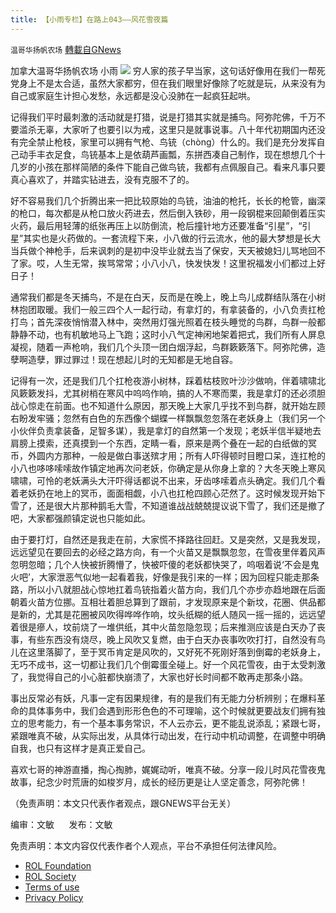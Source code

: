 ```yaml
---
title: 【小雨专栏】在路上043——风花雪夜篇
---
```

`温哥华扬帆农场` [轉載自GNews](https://gnews.org/zh-hans/1681442/)

加拿大温哥华扬帆农场 小雨
![](https://assets.gnews.org/wp-content/uploads/2021/11/专栏图.png)
穷人家的孩子早当家，这句话好像用在我们一帮死党身上不是太合适，虽然大家都穷，但在我们眼里好像除了吃就是玩，从来没有为自己或家庭生计担心发愁，永远都是没心没肺在一起疯狂起哄。

记得我们平时最刺激的活动就是打猎，说是打猎其实就是捕鸟。阿弥陀佛，千万不要滥杀无辜，大家听了也要引以为戒，这里只是就事说事。八十年代初期国内还没有完全禁止枪枝，家里可以拥有气枪、鸟铳（chòng）什么的。我们是充分发挥自己动手丰衣足食，鸟铳基本上是依葫芦画瓢，东拼西凑自己制作，现在想想几个十几岁的小孩在那样简陋的条件下能自己做鸟铳，我都有点佩服自己。看来凡事只要真心喜欢了，并踏实钻进去，没有克服不了的。

好不容易我们几个折腾出来一把比较原始的鸟铳，油油的枪托，长长的枪管，幽深的枪口，每次都是从枪口放火药进去，然后倒入铁砂，用一段钢棍来回颠倒着压实火药，最后用轻薄的纸张再压上以防倒流，枪后撞针地方还要准备“引星”，“引星”其实也是火药做的。一套流程下来，小八做的行云流水，他的最大梦想是长大当兵做个神枪手，后来讽刺的是初中没毕业就去当了保安，天天被媳妇儿骂地回不了家。哎，人生无常，挨骂常常；小八小八，快发快发！这里祝福发小们都过上好日子！

通常我们都是冬天捕鸟，不是在白天，反而是在晚上，晚上鸟儿成群结队落在小树林抱团取暖。我们一般三四个人一起行动，有拿灯的，有拿装备的，小八负责扛枪打鸟；首先深夜悄悄潜入林中，突然用灯强光照着在枝头睡觉的鸟群，鸟群一般都静静不动，也有机敏地马上飞跑；这时小八气定神闲地架着把式，我们所有人屏息凝视，随着一声枪响，我们几个头顶一团白烟浮起，鸟群簌簌落下。阿弥陀佛，造孽啊造孽，罪过罪过！现在想起儿时的无知都是无地自容。

记得有一次，还是我们几个扛枪夜游小树林，踩着枯枝败叶沙沙做响，伴着啸啸北风簌簌发抖，尤其树梢在寒风中呜呜作响，搞的人不寒而栗，我是拿灯的还必须胆战心惊走在前面。也不知道什么原因，那天晚上大家几乎找不到鸟群，就开始左顾右盼发牢骚；忽然有白色的东西像个蝴蝶一样飘飘忽忽落在老妖身上（我们另一个小伙伴负责拿装备，足智多谋），我是拿灯的自然第一个发现；老妖半信半疑地去肩膀上摸索，还真摸到一个东西，定睛一看，原来是两个叠在一起的白纸做的冥币，外圆内方那种，一般是做白事送殡才用；所有人吓得顿时目瞪口呆，连扛枪的小八也哆哆嗦嗦故作镇定地再次问老妖，你确定是从你身上拿的？大冬天晚上寒风啸啸，可怜的老妖满头大汗吓得话都说不出来，牙齿哆嗦着点头确定。我们几个看着老妖扔在地上的冥币，面面相觑，小八也扛枪四顾心茫然了。这时候发现开始下雪了，还是很大片那种鹅毛大雪，不知道谁战战兢兢提议说下雪了，我们还是撤了吧，大家都强颜镇定说也只能如此。

由于要打灯，自然还是我走在前，大家慌不择路往回赶。又是突然，又是我发现，远远望见在要回去的必经之路方向，有一个火苗又是飘飘忽忽，在雪夜里伴着风声忽明忽暗；几个人快被折腾懵了，快被吓傻的老妖都快哭了，呜咽着说‘不会是鬼火吧’，大家泄恶气似地一起看着我，好像是我引来的一样；因为回程只能走那条路，所以小八就胆战心惊地扛着鸟铳指着火苗方向，我们几个亦步亦趋地跟在后面朝着火苗方位挪。互相壮着胆总算到了跟前，才发现原来是个新坟，花圈、供品都是新的，尤其是花圈被风吹得哗哗作响，坟头纸糊的纸人随风一摇一摇的，远远望着很是瘮人，坟前烧了一堆供纸，其中火苗忽隐忽现；后来推测应该是白天办了丧事，有些东西没有烧尽，晚上风吹又复燃，由于白天办丧事吹吹打打，自然没有鸟儿在这里落脚了，至于冥币肯定是风吹的，又好死不死刚好落到倒霉的老妖身上，无巧不成书，这一切都让我们几个倒霉蛋全碰上。好一个风花雪夜，由于太受刺激了，我觉得自己的小心脏都快崩溃了，大家也好长时间都不敢再走那条小路。

事出反常必有妖，凡事一定有因果规律，有的是我们有无能力分析辨别；在爆料革命的具体事务中，我们会遇到形形色色的不可理喻，这个时候就更要战友们拥有独立的思考能力，有一个基本事务常识，不人云亦云，更不能乱说添乱；紧跟七哥，紧跟唯真不破，从实际出发，从具体行动出发，在行动中机动调整，在调整中明确自我，也只有这样才是真正爱自己。

喜欢七哥的神游直播，掏心掏肺，娓娓动听，唯真不破。分享一段儿时风花雪夜鬼故事，纪念少时荒唐的如梭岁月，成长的经历更是让人坚定善念，阿弥陀佛！

（免责声明：本文只代表作者观点，跟GNEWS平台无关）

编审：文敏      发布：文敏

 

免责声明：本文内容仅代表作者个人观点，平台不承担任何法律风险。

- [ROL Foundation](https://rolfoundation.org/)
- [ROL Society](https://rolsociety.org/)
- [Terms of use](https://gnews.org/terms-of-use-3/)
- [Privacy Policy](https://gnews.org/privacy-policy/)
